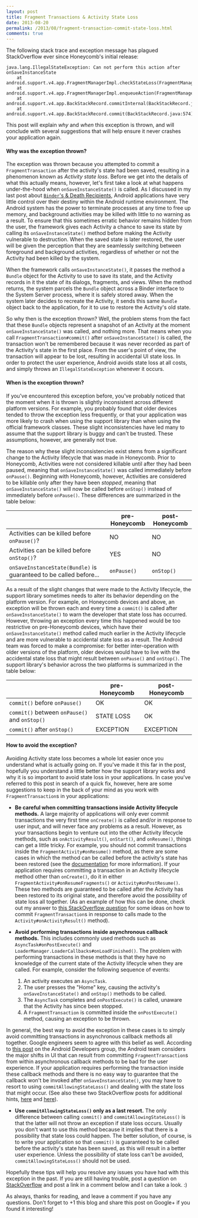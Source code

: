 ```yaml
---
layout: post
title: Fragment Transactions & Activity State Loss
date: 2013-08-20
permalink: /2013/08/fragment-transaction-commit-state-loss.html
comments: true
---
```


The following stack trace and exception message has plagued StackOverflow ever since Honeycomb's initial release:

    java.lang.IllegalStateException: Can not perform this action after onSaveInstanceState
        at android.support.v4.app.FragmentManagerImpl.checkStateLoss(FragmentManager.java:1341)
        at android.support.v4.app.FragmentManagerImpl.enqueueAction(FragmentManager.java:1352)
        at android.support.v4.app.BackStackRecord.commitInternal(BackStackRecord.java:595)
        at android.support.v4.app.BackStackRecord.commit(BackStackRecord.java:574)

This post will explain _why_ and _when_ this exception is thrown, and will conclude with several suggestions that will help ensure it never crashes your application again.

#### Why was the exception thrown?

The exception was thrown because you attempted to commit a `FragmentTransaction` 
after the activity's state had been saved, resulting in a phenomenon known as _Activity 
state loss_. Before we get into the details of what this actually means, however, let's 
first take a look at what happens under-the-hood when `onSaveInstanceState()` is 
called. As I discussed in my last post about 
<a href="http://www.androiddesignpatterns.com/2013/08/binders-death-recipients.html">`Binder`'s &amp; Death Recipients</a>, 
Android applications have very little control over their destiny within the Android runtime 
environment. The Android system has the power to terminate processes at any time to free up 
memory, and background activities may be killed with little to no warning as a result. To 
ensure that this sometimes erratic behavior remains hidden from the user, the framework gives 
each Activity a chance to save its state by calling its `onSaveInstanceState()` 
method before making the Activity vulnerable to destruction. When the saved state is later 
restored, the user will be given the perception that they are seamlessly switching between 
foreground and background activities, regardless of whether or not the Activity had been 
killed by the system.

When the framework calls `onSaveInstanceState()`, it passes the method a 
`Bundle` object for the Activity to use to save its state, and the Activity 
records in it the state of its dialogs, fragments, and views. When the method returns, 
the system parcels the `Bundle` object across a Binder interface to the 
System Server process, where it is safely stored away. When the system later decides 
to recreate the Activity, it sends this same `Bundle` object back to the 
application, for it to use to restore the Activity's old state.

So why then is the exception thrown? Well, the problem stems from the fact that
these `Bundle` objects represent a snapshot of an Activity at the moment
`onSaveInstanceState()` was called, and nothing more. That means when you call
`FragmentTransaction#commit()` after `onSaveInstanceState()` is 
called, the transaction won't be remembered because it was never recorded as part of the 
Activity's state in the first place. From the user's point of view, the transaction will 
appear to be lost, resulting in accidental UI state loss. In order to protect the user 
experience, Android avoids state loss at all costs, and simply throws an 
`IllegalStateException` whenever it occurs.

<!--more-->

#### When is the exception thrown?

If you've encountered this exception before, you've probably noticed that the moment 
when it is thrown is slightly inconsistent across different platform versions. For 
example, you probably found that older devices tended to throw the exception less 
frequently, or that your application was more likely to crash when using the support 
library than when using the official framework classes. These slight inconsistencies 
have led many to assume that the support library is buggy and can't be trusted. 
These assumptions, however, are generally not true.

The reason why these slight inconsistencies exist stems from a significant change to 
the Activity lifecycle that was made in Honeycomb. Prior to Honeycomb, Activities 
were not considered killable until after they had been paused, meaning that 
`onSaveInstanceState()` was called immediately before `onPause()`. 
Beginning with Honeycomb, however, Activities are considered to be killable only 
after they have been _stopped_, meaning that `onSaveInstanceState()` 
will now be called before `onStop()` instead of immediately before 
`onPause()`. These differences are summarized in the table below:

| | pre-Honeycomb | post-Honeycomb |
| --- | --- | --- |
| Activities can be killed before `onPause()`? | NO | NO |
| Activities can be killed before `onStop()`? | YES | NO |
| `onSaveInstanceState(Bundle)` is guaranteed to be called before... | `onPause()` | `onStop()` |


<!--
<table border="1" cellpadding="5">
  <tbody><tr>
    <th style="width: 270px"></th>
    <th>pre-Honeycomb</th>
    <th>post-Honeycomb</th>
  </tr>
  <tr>
    <td style="width: 270px">Activities can be killed before `onPause()`?</td>
    <td>NO</td>
    <td>NO</td>
  </tr>
  <tr>
    <td style="width: 270px">Activities can be killed before `onStop()`?</td>
    <td>YES</td>
    <td>NO</td>
  </tr>
  <tr>
    <td style="width: 270px">`onSaveInstanceState(Bundle)` is guaranteed to be called before...</td>
    <td>`onPause()`</td>
    <td>`onStop()`</td>
  </tr>
</tbody></table>
-->

As a result of the slight changes that were made to the Activity lifecycle, the support 
library sometimes needs to alter its behavior depending on the platform version. For 
example, on Honeycomb devices and above, an exception will be thrown each and every 
time a `commit()` is called after `onSaveInstanceState()` 
to warn the developer that state loss has occurred. However, throwing an exception 
every time this happened would be too restrictive on pre-Honeycomb devices, which 
have their `onSaveInstanceState()` method called much earlier in the 
Activity lifecycle and are more vulnerable to accidental state loss as a result. 
The Android team was forced to make a compromise: for better inter-operation with 
older versions of the platform, older devices would have to live with the accidental 
state loss that might result between `onPause()` and `onStop()`. 
The support library's behavior across the two platforms is summarized in the table below:

| | pre-Honeycomb | post-Honeycomb |
| --- | --- | --- |
| `commit()` before `onPause()` | OK | OK |
| `commit()` between `onPause()` and `onStop()` | STATE LOSS | OK |
| `commit()` after `onStop()` | EXCEPTION | EXCEPTION |

<!--
<table border="1" cellpadding="5">
  <tbody><tr>
    <th style="width: 270px"></th>
    <th>pre-Honeycomb</th>
    <th>post-Honeycomb</th>
  </tr>
  <tr>
    <td style="width: 270px">`commit()` before `onPause()`</td>
    <td>OK</td>
    <td>OK</td>
  </tr>
  <tr>
    <td style="width: 270px">`commit()` between `onPause()` and `onStop()`</td>
    <td>STATE LOSS</td>
    <td>OK</td>
  </tr>
  <tr>
    <td style="width: 270px">`commit()` after `onStop()`</td>
    <td>EXCEPTION</td>
    <td>EXCEPTION</td>
  </tr>
</tbody></table>
-->

#### How to avoid the exception?

Avoiding Activity state loss becomes a whole lot easier once you understand what is actually 
going on. If you've made it this far in the post, hopefully you understand a little better 
how the support library works and why it is so important to avoid state loss in your applications. 
In case you've referred to this post in search of a quick fix, however, here are some suggestions 
to keep in the back of your mind as you work with `FragmentTransaction`s in your applications:

  + **Be careful when committing transactions inside Activity lifecycle methods.** 
  A large majority of applications will only ever commit transactions the very first 
  time `onCreate()` is called and/or in response to user input, and will 
  never face any problems as a result. However, as your transactions begin to venture 
  out into the other Activity lifecycle methods, such as `onActivityResult()`, 
  `onStart()`, and `onResume()`, things can get a little tricky. 
  For example, you should not commit transactions inside the `FragmentActivity#onResume()` 
  method, as there are some cases in which the method can be called before the 
  activity's state has been restored (see the <a href="http://developer.android.com/reference/android/support/v4/app/FragmentActivity.html#onResume()">documentation</a> for more information). 
  If your application requires committing a transaction in an Activity lifecycle 
  method other than `onCreate()`, do it in either 
  `FragmentActivity#onResumeFragments()` or `Activity#onPostResume()`. 
  These two methods are guaranteed to be called after the Activity has been restored to its 
  original state, and therefore avoid the possibility of state loss all together. 
  (As an example of how this can be done, check out my answer to <a href="http://stackoverflow.com/q/16265733/844882">this StackOverflow question</a> for 
  some ideas on how to commit `FragmentTransaction`s in response to calls 
  made to the `Activity#onActivityResult()` method).

  + **Avoid performing transactions inside asynchronous callback methods.** This 
  includes commonly used methods such as `AsyncTask#onPostExecute()` and 
  `LoaderManager.LoaderCallbacks#onLoadFinished()`. The problem with 
  performing transactions in these methods is that they have no knowledge of the 
  current state of the Activity lifecycle when they are called. For example, 
  consider the following sequence of events:
      1. An activity executes an `AsyncTask`.
      2. The user presses the "Home" key, causing the activity's `onSaveInstanceState()` and `onStop()` methods to be called.
      3. The `AsyncTask` completes and `onPostExecute()` is called, unaware that the Activity has since been stopped.
      4. A `FragmentTransaction` is committed inside the `onPostExecute()` method, causing an exception to be thrown.

  In general, the best way to avoid the exception in these cases is to simply avoid 
  committing transactions in asynchronous callback methods all together. Google 
  engineers seem to agree with this belief as well. According to 
  <a href="https://groups.google.com/d/msg/android-developers/dXZZjhRjkMk/QybqCW5ukDwJ">this post</a> 
  on the Android Developers group, the Android team considers the major shifts in UI 
  that can result from committing `FragmentTransaction`s from within 
  asynchronous callback methods to be bad for the user experience. If your application 
  requires performing the transaction inside these callback methods and there is no 
  easy way to guarantee that the callback won't be invoked after `onSaveInstanceState()`, 
  you may have to resort to using `commitAllowingStateLoss()` and 
  dealing with the state loss that might occur. (See also these two StackOverflow 
  posts for additional hints, <a href="http://stackoverflow.com/q/8040280/844882">here</a> 
  and <a href="http://stackoverflow.com/q/7992496/844882">here</a>).

  + **Use `commitAllowingStateLoss()` only as a last resort.** The only 
  difference between calling `commit()` and `commitAllowingStateLoss()` 
  is that the latter will not throw an exception if state loss occurs. Usually you don't 
  want to use this method because it implies that there is a possibility that state loss 
  could happen. The better solution, of course, is to write your application so that 
  `commit()` is guaranteed to be called before the activity's state has been 
  saved, as this will result in a better user experience. Unless the possibility of 
  state loss can't be avoided, `commitAllowingStateLoss()` should not be used.

Hopefully these tips will help you resolve any issues you have had with this exception 
in the past. If you are still having trouble, post a question on 
<a href="http://stackoverflow.com">StackOverflow</a> and post a link in a comment below 
and I can take a look. :)

As always, thanks for reading, and leave a comment if you have any questions. 
Don't forget to +1 this blog and share this post on Google+ if you found it interesting!